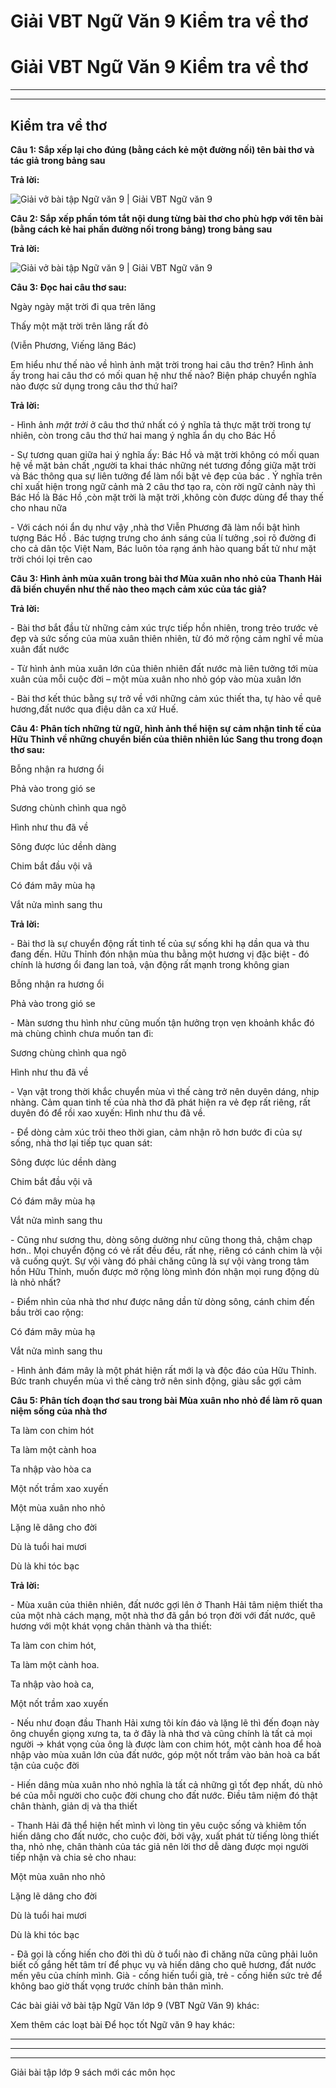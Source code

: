 # Giải VBT Ngữ Văn 9 Kiểm tra về thơ

# Giải VBT Ngữ Văn 9 Kiểm tra về thơ

* * *

* * *

## Kiểm tra về thơ

**Câu 1: Sắp xếp lại cho đúng (bằng cách kẻ một đường nối) tên bài thơ và tác giả trong bảng sau**

**Trả lời:**

![Giải vở bài tập Ngữ văn 9 | Giải VBT Ngữ văn 9](https://vietjack.com/giai-vo-bai-tap-ngu-van-9/images/kiem-tra-ve-tho.PNG)

**Câu 2: Sắp xếp phần tóm tắt nội dung từng bài thơ cho phù hợp với tên bài (bằng cách kẻ hai phần đường nối trong bảng) trong bảng sau**

**Trả lời:**

![Giải vở bài tập Ngữ văn 9 | Giải VBT Ngữ văn 9](https://vietjack.com/giai-vo-bai-tap-ngu-van-9/images/kiem-tra-ve-tho-1.PNG)

**Câu 3: Đọc hai câu thơ sau:**

Ngày ngày mặt trời đi qua trên lăng

Thấy một mặt trời trên lăng rất đỏ

(Viễn Phương, Viếng lăng Bác)

Em hiểu như thế nào về hình ảnh mặt trời trong hai câu thơ trên? Hình ảnh ấy trong hai câu thơ có mối quan hệ như thế nào? Biện pháp chuyển nghĩa nào được sử dụng trong câu thơ thứ hai?

**Trả lời:**

\- Hình ảnh _mặt trời_ ở câu thơ thứ nhất có ý nghĩa tả thực mặt trời trong tự nhiên, còn trong câu thơ thứ hai mang ý nghĩa ẩn dụ cho Bác Hồ

\- Sự tương quan giữa hai ý nghĩa ấy: Bác Hồ và mặt trời không có mối quan hệ về mặt bản chất ,người ta khai thác những nét tương đồng giữa mặt trời và Bác thông qua sự liên tưởng để làm nổi bật vẻ đẹp của bác . Ý nghĩa trên chỉ xuất hiện trong ngữ cảnh mà 2 câu thơ tạo ra, còn rời ngữ cảnh này thì Bác Hồ là Bác Hồ ,còn mặt trời là mặt trời ,không còn được dùng để thay thế cho nhau nữa

\- Với cách nói ẩn dụ như vậy ,nhà thơ Viễn Phương đã làm nổi bật hình tượng Bác Hồ . Bác tượng trưng cho ánh sáng của lí tưởng ,soi rõ đường đi cho cả dân tộc Việt Nam, Bác luôn tỏa rạng ánh hào quang bất tử như mặt trời chói lọi trên cao

**Câu 3: Hình ảnh mùa xuân trong bài thơ Mùa xuân nho nhỏ của Thanh Hải đã biến chuyển như thế nào theo mạch cảm xúc của tác giả?**

**Trả lời:**

\- Bài thơ bắt đầu từ những cảm xúc trực tiếp hồn nhiên, trong trẻo trước vẻ đẹp và sức sống của mùa xuân thiên nhiên, từ đó mở rộng cảm nghĩ về mùa xuân đất nước

\- Từ hình ảnh mùa xuân lớn của thiên nhiên đất nước mà liên tưởng tới mùa xuân của mỗi cuộc đời – một mùa xuân nho nhỏ góp vào mùa xuân lớn

\- Bài thơ kết thúc bằng sự trở về với những cảm xúc thiết tha, tự hào về quê hương,đất nước qua điệu dân ca xứ Huế.

**Câu 4: Phân tích những từ ngữ, hình ảnh thể hiện sự cảm nhận tinh tế của Hữu Thỉnh về những chuyển biến của thiên nhiên lúc Sang thu trong đoạn thơ sau:**

Bỗng nhận ra hương ổi

Phả vào trong gió se

Sương chùnh chình qua ngõ

Hình như thu đã về

Sông được lúc dềnh dàng

Chim bắt đầu vội vã

Có đám mây mùa hạ

Vắt nửa mình sang thu

**Trả lời:**

\- Bài thơ là sự chuyển động rất tinh tế của sự sống khi hạ dần qua và thu đang đến. Hữu Thỉnh đón nhận mùa thu bằng một hương vị đặc biệt - đó chính là hương ổi đang lan toả, vận động rất mạnh trong không gian

Bỗng nhận ra hương ổi

Phả vào trong gió se

\- Màn sương thu hình như cũng muốn tận hưởng trọn vẹn khoảnh khắc đó mà chùng chình chưa muốn tan đi:

Sương chùng chình qua ngõ

Hình như thu đã về

\- Vạn vật trong thời khắc chuyển mùa vì thế càng trở nên duyên dáng, nhịp nhàng. Cảm quan tinh tế của nhà thơ đã phát hiện ra vẻ đẹp rất riêng, rất duyên đó để rồi xao xuyến: Hình như thu đã về.

\- Để dòng cảm xúc trôi theo thời gian, cảm nhận rõ hơn bước đi của sự sống, nhà thơ lại tiếp tục quan sát:

Sông được lúc dềnh dàng

Chim bắt đầu vội vã

Có đám mây mùa hạ

Vắt nửa mình sang thu

\- Cũng như sương thu, dòng sông dường như cũng thong thả, chậm chạp hơn.. Mọi chuyển động có vẻ rất đều đều, rất nhẹ, riêng có cánh chim là vội vã cuống quýt. Sự vội vàng đó phải chăng cũng là sự vội vàng trong tâm hồn Hữu Thỉnh, muốn được mở rộng lòng mình đón nhận mọi rung động dù là nhỏ nhất?

\- Điểm nhìn của nhà thơ như được nâng dần từ dòng sông, cánh chim đến bầu trời cao rộng:

Có đám mây mùa hạ

Vắt nửa mình sang thu

\- Hình ảnh đám mây là một phát hiện rất mới lạ và độc đáo của Hữu Thỉnh. Bức tranh chuyển mùa vì thế càng trở nên sinh động, giàu sắc gợi cảm

**Câu 5: Phân tích đoạn thơ sau trong bài Mùa xuân nho nhỏ để làm rõ quan niệm sống của nhà thơ**

Ta làm con chim hót

Ta làm một cành hoa

Ta nhập vào hòa ca

Một nốt trầm xao xuyến

Một mùa xuân nho nhỏ

Lặng lẽ dâng cho đời

Dù là tuổi hai mươi

Dù là khi tóc bạc

**Trả lời:**

\- Mùa xuân của thiên nhiên, đất nước gợi lên ở Thanh Hải tâm niệm thiết tha của một nhà cách mạng, một nhà thơ đã gắn bó trọn đời với đất nước, quê hương với một khát vọng chân thành và tha thiết:

Ta làm con chim hót, 

Ta làm một cành hoa. 

Ta nhập vào hoà ca, 

Một nốt trầm xao xuyến

\- Nếu như đoạn đầu Thanh Hải xưng tôi kín đáo và lặng lẽ thì đến đoạn này ông chuyển giọng xưng ta, ta ở đây là nhà thơ và cũng chính là tất cả mọi người → khát vọng của ông là được làm con chim hót, một cành hoa để hoà nhập vào mùa xuân lớn của đất nước, góp một nốt trầm vào bản hoà ca bất tận của cuộc đời

\- Hiến dâng mùa xuân nho nhỏ nghĩa là tất cả những gì tốt đẹp nhất, dù nhỏ bé của mỗi người cho cuộc đời chung cho đất nước. Điều tâm niệm đó thật chân thành, giản dị và tha thiết 

\- Thanh Hải đã thể hiện hết mình vì lòng tin yêu cuộc sống và khiêm tốn hiến dâng cho đất nước, cho cuộc đời, bởi vậy, xuất phát từ tiếng lòng thiết tha, nhỏ nhẹ, chân thành của tác giả nên lời thơ dễ dàng được mọi người tiếp nhận và chia sẻ cho nhau:

Một mùa xuân nho nhỏ 

Lặng lẽ dâng cho đời 

Dù là tuổi hai mươi 

Dù là khi tóc bạc

\- Đã gọi là cống hiến cho đời thì dù ở tuổi nào đi chăng nữa cũng phải luôn biết cố gắng hết tâm trí để phục vụ và hiến dâng cho quê hương, đất nước mến yêu của chính mình. Già - cống hiến tuổi già, trẻ - cống hiến sức trẻ để không bao giờ thất vọng trước chính bản thân mình.

Các bài giải vở bài tập Ngữ Văn lớp 9 (VBT Ngữ Văn 9) khác:

Xem thêm các loạt bài Để học tốt Ngữ văn 9 hay khác:

* * *

* * *

* * *

Giải bài tập lớp 9 sách mới các môn học
